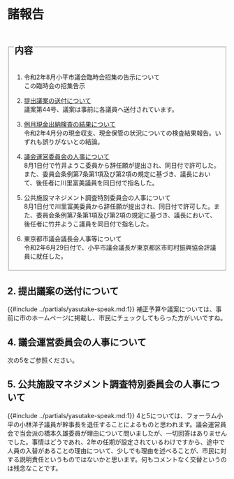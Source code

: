 # 諸報告

<fieldset class="nittei">
  <legend>
    <h2> 内容 </h2>
  </legend>

1. 令和2年8月小平市議会臨時会招集の告示について  
この臨時会の招集告示

1. [提出議案の送付について](#2-提出議案の送付について)  
議案第44号、議案は事前に各議員へ送付されています。

1. [例月現金出納検査の結果について](./reigetu-04.md)  
令和2年4月分の現金収支、現金保管の状況についての検査結果報告。いずれも誤りがないとの結論。

1. [議会運営委員会の人事について](#4-議会運営委員会の人事について)  
8月1日付で竹井ようこ委員から辞任願が提出され、同日付で許可した。また、委員会条例第7条第1項及び第2項の規定に基づき、議長において、後任者に川里富美議員を同日付で指名した。

1. 公共施設マネジメント調査特別委員会の人事について  
8月1日付で川里富美委員から辞任願が提出され、同日付で許可した。また、委員会条例第7条第1項及び第2項の規定に基づき、議長において、後任者に竹井ようこ議員を同日付で指名した。

1. 東京都市議会議長会人事等について  
令和2年6月29日付で、小平市議会議長が東京都区市町村振興協会評議員に就任した。

</fieldset>

## 2. 提出議案の送付について  
{{#include ../partials/yasutake-speak.md:1}} 補正予算や議案については、事前に市のホームページに掲載し、市民にチェックしてもらった方がいいですね。

## 4. 議会運営委員会の人事について
次の5をご参照ください。
## 5. 公共施設マネジメント調査特別委員会の人事について
{{#include ../partials/yasutake-speak.md:1}} 4と5については、フォーラム小平の小林洋子議員が幹事長を退任することによるものと思われます。議会運営員会で当会派の橋本久雄委員が理由について問いましたが、一切回答はありませんでした。事情はどうであれ、2年の任期が設定されているわけですから、途中で人員の入替があることの理由について、少しでも理由を述べることが、市民に対する説明責任というものではないかと思います。何もコメントなく交替というのは残念なことです。
